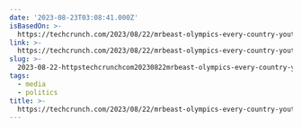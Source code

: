 ```yaml
---
date: '2023-08-23T03:08:41.000Z'
isBasedOn: >-
  https://techcrunch.com/2023/08/22/mrbeast-olympics-every-country-youtube-geopolitical-nightmare/
link: >-
  https://techcrunch.com/2023/08/22/mrbeast-olympics-every-country-youtube-geopolitical-nightmare/
slug: >-
  2023-08-22-httpstechcrunchcom20230822mrbeast-olympics-every-country-youtube-geopolitical-nightmare
tags:
  - media
  - politics
title: >-
  https://techcrunch.com/2023/08/22/mrbeast-olympics-every-country-youtube-geopolitical-nightmare/
---
```


